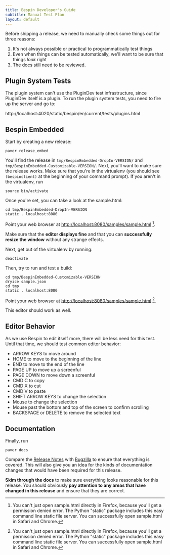 ```yaml
---
title: Bespin Developer's Guide
subtitle: Manual Test Plan
layout: default
---
```


Before shipping a release, we need to manually check some things out for three 
reasons:

1. It's not always possible or practical to programmatically test things
2. Even when things can be tested automatically, we'll want to be sure that 
   things *look* right
3. The docs still need to be reviewed.

## Plugin System Tests ##

The plugin system can't use the PluginDev test infrastructure, since PluginDev
itself is a plugin. To run the plugin system tests, you need to fire up
the server and go to:

http://localhost:4020/static/bespin/en/current/tests/plugins.html

## Bespin Embedded ##

Start by creating a new release:

    paver release_embed

You'll find the release in `tmp/BespinEmbedded-DropIn-VERSION/` and
`tmp/BespinEmbedded-Customizable-VERSION/`. Next, you'll want 
to make sure the release works. Make sure that you're in the virtualenv (you 
should see `(bespinclient)` at the beginning of your command prompt).
If you aren't in the virtualenv, run

    source bin/activate

Once you're set, you can take a look at the sample.html:

    cd tmp/BespinEmbedded-DropIn-VERSION
    static . localhost:8080

Point your web browser at [http://localhost:8080/samples/sample.html](http://localhost:8080/samples/sample.html) [^1].

Make sure that the **editor displays fine** and that you can **successfully resize 
the window** without any strange effects.

Next, get out of the virtualenv by running:

    deactivate

Then, try to run and test a build:

    cd tmp/BespinEmbedded-Customizable-VERSION
    dryice sample.json
    cd tmp
    static . localhost:8080

Point your web browser at [http://localhost:8080/samples/sample.html](http://localhost:8080/samples/sample.html) [^1].

This editor should work as well.

## Editor Behavior ##

As we use Bespin to edit itself more, there will be less need for this test.
Until that time, we should test common editor behavior:

* ARROW KEYS to move around
* HOME to move to the beginning of the line
* END to move to the end of the line
* PAGE UP to move up a screenful
* PAGE DOWN to move down a screenful
* CMD C to copy
* CMD X to cut
* CMD V to paste
* SHIFT ARROW KEYS to change the selection
* Mouse to change the selection
* Mouse past the bottom and top of the screen to confirm scrolling
* BACKSPACE or DELETE to remove the selected text

## Documentation ##

Finally, run

    paver docs

Compare the [Release Notes][] with [Bugzilla](https://bugzilla.mozilla.org/) to
ensure that everything is covered. This will also give you an idea for the kinds
of documentation changes that would have been required for this release.

**Skim through the docs** to make sure everything looks reasonable for this
release. You should obviously **pay attention to any areas that have changed
in this release** and ensure that they are correct.

[^1]: You can't just open sample.html directly in Firefox, because you'll get 
    a permission denied error. The Python "static" package includes this easy
    command line static file server. You can successfully open sample.html
    in Safari and Chrome.

[Release Notes]: ../releases/index.html
